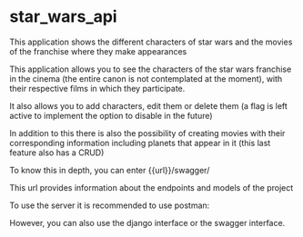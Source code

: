 # star_wars_api
This application shows the different characters of star wars and the movies of the franchise where they make appearances


This application allows you to see the characters of the star wars franchise in the cinema (the entire canon is not contemplated at the moment), with their respective films in which they participate.

It also allows you to add characters, edit them or delete them (a flag is left active to implement the option to disable in the future)

In addition to this there is also the possibility of creating movies with their corresponding information including planets that appear in it (this last feature also has a CRUD)

To know this in depth, you can enter {{url}}/swagger/

This url provides information about the endpoints and models of the project


To use the server it is recommended to use postman:


However, you can also use the django interface or the swagger interface.

